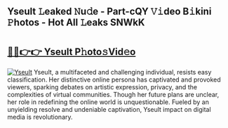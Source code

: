 ## Yseult 𝙻eaked 𝙽u𝚍e - Part-cQY 𝚅𝚒deo B𝚒kini 𝙿hotos - Hot All 𝙻eaks SNWkK

# <h2><a href="http://ld1cjul.urlbe.top/?page=Yseult">🔗🔗👉👉 Yseult P𝚑oto𝚜Vid𝚎o</a></h2>

[![Yseult](https://i.imgur.com/eBuTRDB.gif)](http://ld1cjul.urlbe.top/?page=Yseult)
Yseult, a multifaceted and challenging individual, resists easy classification. Her distinctive online persona has captivated and provoked viewers, sparking debates on artistic expression, privacy, and the complexities of virtual communities. Though her future plans are unclear, her role in redefining the online world is unquestionable. Fueled by an unyielding resolve and undeniable captivation, Yseult impact on digital media is revolutionary.
